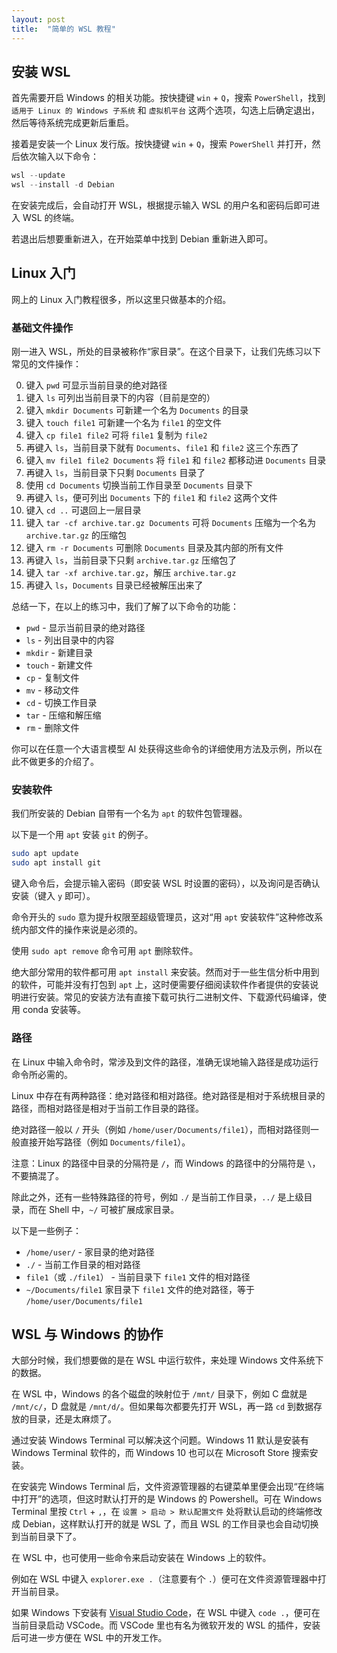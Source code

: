 ```yaml
---
layout: post
title:  "简单的 WSL 教程"
---
```


## 安装 WSL

首先需要开启 Windows 的相关功能。按快捷键 `win` + `Q`，搜索 `PowerShell`，找到 `适用于 Linux 的 Windows 子系统` 和 `虚拟机平台` 这两个选项，勾选上后确定退出，然后等待系统完成更新后重启。

接着是安装一个 Linux 发行版。按快捷键 `win` + `Q`，搜索 `PowerShell` 并打开，然后依次输入以下命令：

```powershell
wsl --update
wsl --install -d Debian
```

在安装完成后，会自动打开 WSL，根据提示输入 WSL 的用户名和密码后即可进入 WSL 的终端。

若退出后想要重新进入，在开始菜单中找到 Debian 重新进入即可。

## Linux 入门

网上的 Linux 入门教程很多，所以这里只做基本的介绍。

### 基础文件操作

刚一进入 WSL，所处的目录被称作“家目录”。在这个目录下，让我们先练习以下常见的文件操作：

0. 键入 `pwd` 可显示当前目录的绝对路径
1. 键入 `ls` 可列出当前目录下的内容（目前是空的）
2. 键入 `mkdir Documents` 可新建一个名为 `Documents` 的目录
3. 键入 `touch file1` 可新建一个名为 `file1` 的空文件
4. 键入 `cp file1 file2` 可将 `file1` 复制为 `file2`
5. 再键入 `ls`，当前目录下就有 `Documents`、`file1` 和 `file2` 这三个东西了
6. 键入 `mv file1 file2 Documents` 将 `file1` 和 `file2` 都移动进 `Documents` 目录
7. 再键入 `ls`，当前目录下只剩 `Documents` 目录了
8. 使用 `cd Documents` 切换当前工作目录至 `Documents` 目录下
9. 再键入 `ls`，便可列出 `Documents` 下的 `file1` 和 `file2` 这两个文件
10. 键入 `cd ..` 可退回上一层目录
11. 键入 `tar -cf archive.tar.gz Documents` 可将 `Documents` 压缩为一个名为 `archive.tar.gz` 的压缩包
12. 键入 `rm -r Documents` 可删除 `Documents` 目录及其内部的所有文件
13. 再键入 `ls`，当前目录下只剩 `archive.tar.gz` 压缩包了
14. 键入 `tar -xf archive.tar.gz`，解压 `archive.tar.gz`
15. 再键入 `ls`，`Documents` 目录已经被解压出来了

总结一下，在以上的练习中，我们了解了以下命令的功能：

- `pwd` - 显示当前目录的绝对路径
- `ls` - 列出目录中的内容
- `mkdir` - 新建目录
- `touch` - 新建文件
- `cp` - 复制文件
- `mv` - 移动文件
- `cd` - 切换工作目录
- `tar` - 压缩和解压缩
- `rm` - 删除文件

你可以在任意一个大语言模型 AI 处获得这些命令的详细使用方法及示例，所以在此不做更多的介绍了。

### 安装软件

我们所安装的 Debian 自带有一个名为 `apt` 的软件包管理器。

以下是一个用 `apt` 安装 `git` 的例子。

```bash
sudo apt update
sudo apt install git
```

键入命令后，会提示输入密码（即安装 WSL 时设置的密码），以及询问是否确认安装（键入 `y` 即可）。

命令开头的 `sudo` 意为提升权限至超级管理员，这对“用 `apt` 安装软件”这种修改系统内部文件的操作来说是必须的。

使用 `sudo apt remove` 命令可用 `apt` 删除软件。

绝大部分常用的软件都可用 `apt install` 来安装。然而对于一些生信分析中用到的软件，可能并没有打包到 `apt` 上，这时便需要仔细阅读软件作者提供的安装说明进行安装。常见的安装方法有直接下载可执行二进制文件、下载源代码编译，使用 conda 安装等。

### 路径

在 Linux 中输入命令时，常涉及到文件的路径，准确无误地输入路径是成功运行命令所必需的。

Linux 中存在有两种路径：绝对路径和相对路径。绝对路径是相对于系统根目录的路径，而相对路径是相对于当前工作目录的路径。

绝对路径一般以 `/` 开头（例如 `/home/user/Documents/file1`），而相对路径则一般直接开始写路径（例如 `Documents/file1`）。

注意：Linux 的路径中目录的分隔符是 `/`，而 Windows 的路径中的分隔符是 `\`，不要搞混了。

除此之外，还有一些特殊路径的符号，例如 `./` 是当前工作目录，`../` 是上级目录，而在 Shell 中，`~/` 可被扩展成家目录。

以下是一些例子：

- `/home/user/` - 家目录的绝对路径
- `./` - 当前工作目录的相对路径
- `file1`（或 `./file1`） - 当前目录下 `file1` 文件的相对路径
- `~/Documents/file1` 家目录下 `file1` 文件的绝对路径，等于 `/home/user/Documents/file1`

## WSL 与 Windows 的协作

大部分时候，我们想要做的是在 WSL 中运行软件，来处理 Windows 文件系统下的数据。

在 WSL 中，Windows 的各个磁盘的映射位于 `/mnt/` 目录下，例如 C 盘就是 `/mnt/c/`，D 盘就是 `/mnt/d/`。但如果每次都要先打开 WSL，再一路 `cd` 到数据存放的目录，还是太麻烦了。

通过安装 Windows Terminal 可以解决这个问题。Windows 11 默认是安装有 Windows Terminal 软件的，而 Windows 10 也可以在 Microsoft Store 搜索安装。

在安装完 Windows Terminal 后，文件资源管理器的右键菜单里便会出现“在终端中打开”的选项，但这时默认打开的是 Windows 的 Powershell。可在 Windows Terminal 里按 `Ctrl` + `,`，在 `设置 > 启动 > 默认配置文件` 处将默认启动的终端修改成 Debian，这样默认打开的就是 WSL 了，而且 WSL 的工作目录也会自动切换到当前目录下了。

在 WSL 中，也可使用一些命令来启动安装在 Windows 上的软件。

例如在 WSL 中键入 `explorer.exe .`（注意要有个 `.`）便可在文件资源管理器中打开当前目录。

如果 Windows 下安装有 [Visual Studio Code](https://code.visualstudio.com/)，在 WSL 中键入 `code .`，便可在当前目录启动 VSCode。而 VSCode 里也有名为微软开发的 WSL 的插件，安装后可进一步方便在 WSL 中的开发工作。
